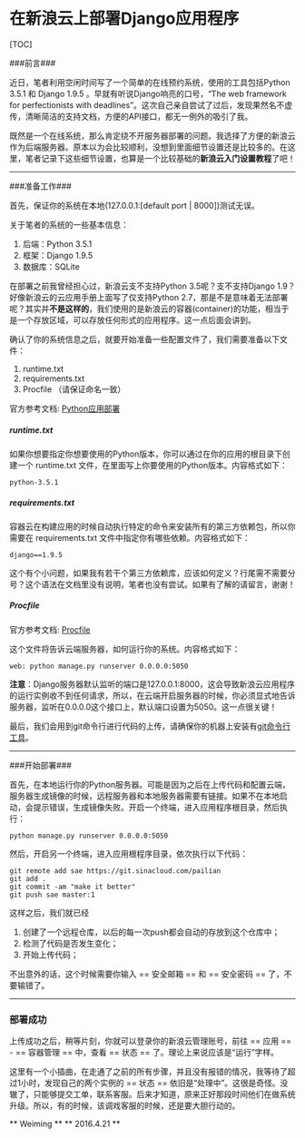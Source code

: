# 在新浪云上部署Django应用程序


[TOC]



###前言###

近日，笔者利用空闲时间写了一个简单的在线预约系统，使用的工具包括Python 3.5.1 和 Django 1.9.5 。早就有听说Django响亮的口号，“The web framework for perfectionists with deadlines”。这次自己亲自尝试了过后，发现果然名不虚传，清晰简洁的支持文档，方便的API接口，都无一例外的吸引了我。

既然是一个在线系统，那么肯定绕不开服务器部署的问题。我选择了方便的新浪云作为后端服务器。原本以为会比较顺利，没想到里面细节设置还是比较多的。在这里，笔者记录下这些细节设置，也算是一个比较基础的**新浪云入门设置教程**了吧！

- - -

###准备工作###

首先，保证你的系统在本地(127.0.0.1:[default port | 8000])测试无误。

关于笔者的系统的一些基本信息：
1. 后端：Python 3.5.1
2. 框架：Django 1.9.5
3. 数据库：SQLite

在部署之前我曾经担心过，新浪云支不支持Python 3.5呢？支不支持Django 1.9？好像新浪云的云应用手册上面写了仅支持Python 2.7，那是不是意味着无法部署呢？其实并**不是这样的**，我们使用的是新浪云的容器(container)的功能，相当于是一个存放区域，可以存放任何形式的应用程序。这一点后面会讲到。

确认了你的系统信息之后，就要开始准备一些配置文件了，我们需要准备以下文件：
1. runtime.txt
2. requirements.txt
3. Procfile
    （请保证命名一致）

官方参考文档: [Python应用部署](www.sinacloud.com/doc/sae/docker/python-getting-started.html#gou-jian-he-yun-xing-shuo-ming)

##### runtime.txt #####

如果你想要指定你想要使用的Python版本，你可以通过在你的应用的根目录下创建一个 runtime.txt 文件，在里面写上你要使用的Python版本。内容格式如下：

`python-3.5.1`

##### requirements.txt #####

容器云在构建应用的时候自动执行特定的命令来安装所有的第三方依赖包，所以你需要在 requirements.txt 文件中指定你有哪些依赖。内容格式如下：

`django==1.9.5`

这个有个小问题，如果我有若干个第三方依赖库，应该如何定义？行尾需不需要分号？这个语法在文档里没有说明，笔者也没有尝试。如果有了解的请留言，谢谢！

##### Procfile #####

官方参考文档: [Procfile](http://www.sinacloud.com/doc/sae/docker/intro.html#procfile)

这个文件将告诉云端服务器，如何运行你的系统。内容格式如下：

`web: python manage.py runserver 0.0.0.0:5050`

**注意**：Django服务器默认监听的端口是127.0.0.1:8000，这会导致新浪云应用程序的运行实例收不到任何请求，所以，在云端开启服务器的时候，你必须显式地告诉服务器，监听在0.0.0.0这个接口上，默认端口设置为5050。这一点很关键！

最后，我们会用到git命令行进行代码的上传，请确保你的机器上安装有[git命令行工具](https://git-scm.com/download)。

- - -

###开始部署###

首先，在本地运行你的Python服务器。可能是因为之后在上传代码和配置云端，服务器生成镜像的时候，远程服务器和本地服务器需要有链接。如果不在本地启动，会提示错误，生成镜像失败。开启一个终端，进入应用程序根目录，然后执行：

`python manage.py runserver 0.0.0.0:5050`

然后，开启另一个终端，进入应用根程序目录，依次执行以下代码：

```
git remote add sae https://git.sinacloud.com/pailian
git add .
git commit -am "make it better"
git push sae master:1
```

这样之后，我们就已经
1. 创建了一个远程仓库，以后的每一次push都会自动的存放到这个仓库中；
2. 检测了代码是否发生变化；
3. 开始上传代码；

不出意外的话，这个时候需要你输入 == 安全邮箱 == 和 == 安全密码 == 了，不要输错了。

- - -

### 部署成功 ###

上传成功之后，稍等片刻，你就可以登录你的新浪云管理账号，前往 == 应用 == - == 容器管理 == 中，查看 == 状态 == 了。理论上来说应该是“运行”字样。

这里有一个小插曲，在走通了之前的所有步骤，并且没有报错的情况，我等待了超过1小时，发现自己的两个实例的 == 状态 == 依旧是“处理中”。这很是奇怪。没辙了，只能够提交工单，联系客服。后来才知道，原来正好那段时间他们在做系统升级。所以，有的时候，该调戏客服的时候，还是要大胆行动的。

** Weiming **
** 2016.4.21 **